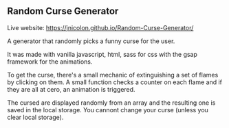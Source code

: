 
## Random Curse Generator

Live website: https://jnicolon.github.io/Random-Curse-Generator/

A generator that randomly picks a funny curse for the user.

It was made with vanilla javascript, html, sass for css with the gsap framework for the animations.

To get the curse, there's a small mechanic of extinguishing a set of flames by clicking on them. A small function checks a counter on each flame and if they are all at cero, an animation is triggered.

The cursed are displayed randomly from an array and the resulting one is saved in the local storage. You cannont change your curse (unless you clear local storage). 
